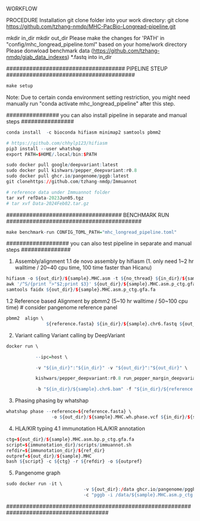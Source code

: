 WORKFLOW


PROCEDURE
Installation
git clone folder into your work directory: 
git clone https://github.com/tzhang-nmdp/MHC-PacBio-Longread-pipeline.git

mkdir in_dir 
mkdir out_dir
Please make the changes for 'PATH' in "config/mhc_longread_pipeline.toml" based on your home/work directory
Please donwload benchmark data (https://github.com/tzhang-nmdp/giab_data_indexes) *.fastq into in_dir


#################################### PIPELINE STEUP #######################################
``` r
make setup
```
Note: Due to certain conda environment setting restriction, you might need manually run "conda activate mhc_longread_pipeline" after this step.

################ you can also install pipeline in separate and manual steps ################
``` r
conda install  -c bioconda hifiasm minimap2 samtools pbmm2  

# https://github.com/chhylp123/hifiasm
pip3 install --user whatshap
export PATH=$HOME/.local/bin:$PATH 

sudo docker pull google/deepvariant:latest
sudo docker pull kishwars/pepper_deepvariant:r0.8
sudo docker pull ghcr.io/pangenome/pggb:latest
git clonehttps://github.com/tzhang-nmdp/Immuannot

# reference data under Immuannot folder
tar xvf refData-2023Jun05.tgz
# tar xvf Data-2024Feb02.tar.gz
```
################################### BENCHMARK RUN #########################################
``` r
make benchmark-run CONFIG_TOML_PATH="mhc_longread_pipeline.toml"
```


################### you can also test pipeline in separate and manual steps ###############
1. Assembly/alignment
1.1 de novo assembly by hifiasm (1. only need 1~2 hr walltime / 20~40 cpu time, 100 time faster than Hicanu)
``` r
hifiasm -o ${out_dir}/${sample}.MHC.asm -t ${no_thread} ${in_dir}/${sample}.chr6.fastq -N 10000
awk '/^S/{print ">"$2;print $3}' ${out_dir}/${sample}.MHC.asm.p_ctg.gfa >${out_dir}/${sample}.MHC.asm.p_ctg.gfa.fa
samtools faidx ${out_dir}/${sample}.MHC.asm.p_ctg.gfa.fa
```

 

1.2 Reference based Alignment by pbmm2 (5~10 hr walltime / 50~100 cpu time) # consider pangenome reference panel
``` r
pbmm2  align \ 
               ${reference.fasta} ${in_dir}/${sample}.chr6.fastq ${out_dir}/${sample}.chr6.bam
```

2. Variant calling
Variant calling by DeepVariant
``` r
docker run \

           --ipc=host \

           -v "${in_dir}":"${in_dir}" -v "${out_dir}":"${out_dir}" \

           kishwars/pepper_deepvariant:r0.8 run_pepper_margin_deepvariant call_variant \

           -b "${in_dir}/${sample}.chr6.bam" -f "${in_dir}/${reference.fasta}" -o "${out_dir}" -p "${sample}.MHC" -t "${THREADS}" --hifi
```

3. Phasing 
phasing by whatshap
``` r
whatshap phase --reference=${reference.fasta} \
                 -o ${out_dir}/${sample}.MHC.wh.phase.vcf ${in_dir}/${sample}.MHC.vcf ${sample}.chr6.bam
```

4. HLA/KIR typing
4.1 immunotation HLA/KIR annotation
``` r
ctg=${out_dir}/${sample}.MHC.asm.bp.p_ctg.gfa.fa
script=${immunotation_dir}/scripts/immuannot.sh
refdir=${immunotation_dir}/${ref_dir}
outpref=${out_dir}/${sample}.MHC
bash ${script} -c ${ctg} -r ${refdir} -o ${outpref}
```
 
5. Pangenome graph
``` r
sudo docker run -it \
                             -v ${out_dir}:/data ghcr.io/pangenome/pggb:latest /bin/bash \
                             -c "pggb -i /data/${sample}.MHC.asm.p_ctg.gfa.fa -p 70 -s 3000 -G 2000 -n 2 -t ${no_thread} -o /data/out"
```

#######################################################################################

